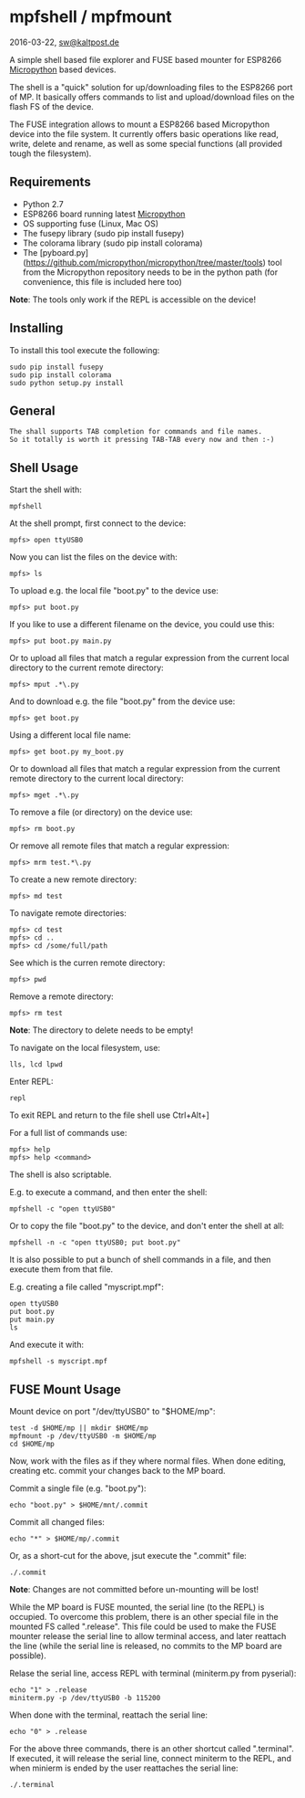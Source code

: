 # mpfshell / mpfmount
2016-03-22, sw@kaltpost.de

A simple shell based file explorer and FUSE based mounter for ESP8266 
[Micropython](https://github.com/micropython/micropython) based devices.

The shell is a "quick" solution for up/downloading files to the ESP8266 port
of MP. It basically offers commands to list and upload/download files on the
flash FS of the device.

The FUSE integration allows to mount a ESP8266 based Micropython device into
the file system. It currently offers basic operations like read, write, delete
and rename, as well as some special functions (all provided tough the filesystem).

## Requirements

* Python 2.7
* ESP8266 board running latest [Micropython](https://github.com/micropython/micropython)
* OS supporting fuse (Linux, Mac OS)
* The fusepy library (sudo pip install fusepy)
* The colorama library (sudo pip install colorama)
* The [pyboard.py] (https://github.com/micropython/micropython/tree/master/tools) tool from the 
  Micropython repository needs to be in the python path (for convenience, this file is included here too)
  
__Note__: The tools only work if the REPL is accessible on the device!

## Installing

To install this tool execute the following:

    sudo pip install fusepy
    sudo pip install colorama
    sudo python setup.py install
    
## General

    The shall supports TAB completion for commands and file names.
    So it totally is worth it pressing TAB-TAB every now and then :-)
    
## Shell Usage

Start the shell with:

    mpfshell

At the shell prompt, first connect to the device:

    mpfs> open ttyUSB0

Now you can list the files on the device with:

    mpfs> ls

To upload e.g. the local file "boot.py" to the device use:

    mpfs> put boot.py

If you like to use a different filename on the device, you could use this:

    mpfs> put boot.py main.py

Or to upload all files that match a regular expression from the 
current local directory to the current remote directory:

    mpfs> mput .*\.py

And to download e.g. the file "boot.py" from the device use:

    mpfs> get boot.py
    
Using a different local file name:

    mpfs> get boot.py my_boot.py

Or to download all files that match a regular expression from the 
current remote directory to the current local directory:

    mpfs> mget .*\.py

To remove a file (or directory) on the device use:

    mpfs> rm boot.py

Or remove all remote files that match a regular expression:

    mpfs> mrm test.*\.py

To create a new remote directory:

    mpfs> md test

To navigate remote directories:

    mpfs> cd test
    mpfs> cd ..
    mpfs> cd /some/full/path
    
See which is the curren remote directory:

    mpfs> pwd

Remove a remote directory:

    mpfs> rm test
    
__Note__: The directory to delete needs to be empty!

To navigate on the local filesystem, use:

    lls, lcd lpwd

Enter REPL:

    repl
    
To exit REPL and return to the file shell use Ctrl+Alt+] 

For a full list of commands use:

    mpfs> help
    mpfs> help <command>

The shell is also scriptable.

E.g. to execute a command, and then enter the shell:

    mpfshell -c "open ttyUSB0"
    
Or to copy the file "boot.py" to the device, and don't enter the shell at all:

    mpfshell -n -c "open ttyUSB0; put boot.py"

It is also possible to put a bunch of shell commands in a file, and then execute
them from that file.
 
E.g. creating a file called "myscript.mpf":

    open ttyUSB0 
    put boot.py
    put main.py
    ls
    
And execute it with:

    mpfshell -s myscript.mpf    

## FUSE Mount Usage

Mount device on port "/dev/ttyUSB0" to "$HOME/mp":

    test -d $HOME/mp || mkdir $HOME/mp
    mpfmount -p /dev/ttyUSB0 -m $HOME/mp
    cd $HOME/mp
      
Now, work with the files as if they where normal files. When done
editing, creating etc. commit your changes back to the MP board.
    
Commit a single file (e.g. "boot.py"):

    echo "boot.py" > $HOME/mnt/.commit

Commit all changed files:

    echo "*" > $HOME/mp/.commit

Or, as a short-cut for the above, jsut execute the ".commit" file:

    ./.commit

__Note__: Changes are not committed before un-mounting will be lost!

While the MP board is FUSE mounted, the serial line (to the REPL) is
occupied. To overcome this problem, there is an other special file
in the mounted FS called ".release". This file could be used to 
make the FUSE mounter release the serial line to allow terminal access,
and later reattach the line (while the serial line is released,
no commits to the MP board are possible).
 
Relase the serial line, access REPL with terminal (miniterm.py from pyserial):

    echo "1" > .release
    miniterm.py -p /dev/ttyUSB0 -b 115200

When done with the terminal, reattach the serial line:

    echo "0" > .release

For the above three commands, there is an other shortcut called ".terminal".
If executed, it will release the serial line, connect miniterm to the REPL, and
when minierm is ended by the user reattaches the serial line:

    ./.terminal

